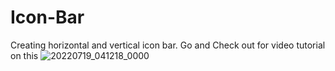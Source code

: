 # Icon-Bar
Creating horizontal and vertical icon bar.
Go and Check out for video tutorial on this
![20220719_041218_0000](https://user-images.githubusercontent.com/83161515/179923200-e5bcf6a5-c0df-4964-97ab-c17dd0c443e8.png)
